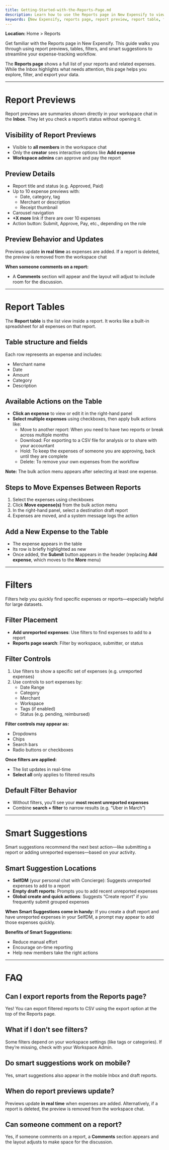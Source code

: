 ```yaml
---
title: Getting-Started-with-the-Reports-Page.md
description: Learn how to use the Reports page in New Expensify to view, filter, and manage your expense data using report previews, tables, filters, and smart suggestions.
keywords: [New Expensify, reports page, report preview, report table, filters, smart suggestions, expense management, add expenses, bulk actions]
---
```

<div id="new-expensify" markdown="1">

**Location:** Home > Reports

Get familiar with the Reports page in New Expensify. This guide walks you through using report previews, tables, filters, and smart suggestions to streamline your expense-tracking workflow.

The **Reports page** shows a full list of your reports and related expenses. While the Inbox highlights what needs attention, this page helps you explore, filter, and export your data.

---

# Report Previews

Report previews are summaries shown directly in your workspace chat in the **Inbox**. They let you check a report’s status without opening it.

## Visibility of Report Previews
- Visible to **all members** in the workspace chat  
- Only the **creator** sees interactive options like **Add expense**  
- **Workspace admins** can approve and pay the report

## Preview Details
- Report title and status (e.g. Approved, Paid)  
- Up to 10 expense previews with:
  - Date, category, tag
  - Merchant or description
  - Receipt thumbnail  
- Carousel navigation  
- **+X more** link if there are over 10 expenses  
- Action button: Submit, Approve, Pay, etc., depending on the role

## Preview Behavior and Updates
Previews update **in real time** as expenses are added. If a report is deleted, the preview is removed from the workspace chat

**When someone comments on a report:**
- A **Comments** section will appear and the layout will adjust to include room for the discussion.

---

# Report Tables

The **Report table** is the list view inside a report. It works like a built-in spreadsheet for all expenses on that report.

## Table structure and fields
Each row represents an expense and includes:
- Merchant name
- Date
- Amount
- Category
- Description

## Available Actions on the Table
- **Click an expense** to view or edit it in the right-hand panel  
- **Select multiple expenses** using checkboxes, then apply bulk actions like:
  - Move to another report: When you need to have two reports or break across multiple months
  - Download: For exporting to a CSV file for analysis or to share with your accountant
  - Hold: To keep the expenses of someone you are approving, back until they are complete
  - Delete: To remove your own expenses from the workflow

**Note:** The bulk action menu appears after selecting at least one expense.

## Steps to Move Expenses Between Reports

1. Select the expenses using checkboxes  
2. Click **Move expense(s)** from the bulk action menu  
3. In the right-hand panel, select a destination draft report  
4. Expenses are moved, and a system message logs the action

## Add a New Expense to the Table
- The expense appears in the table  
- Its row is briefly highlighted as new  
- Once added, the **Submit** button appears in the header (replacing **Add expense**, which moves to the **More** menu)

---

# Filters

Filters help you quickly find specific expenses or reports—especially helpful for large datasets.

## Filter Placement

- **Add unreported expenses**: Use filters to find expenses to add to a report  
- **Reports page search**: Filter by workspace, submitter, or status

## Filter Controls

1. Use filters to show a specific set of expenses (e.g. unreported expenses)  
2. Use controls to sort expenses by:
   - Date Range
   - Category
   - Merchant
   - Workspace
   - Tags (if enabled)
   - Status (e.g. pending, reimbursed)

**Filter controls may appear as:**
- Dropdowns  
- Chips  
- Search bars  
- Radio buttons or checkboxes

**Once filters are applied:**
- The list updates in real-time  
- **Select all** only applies to filtered results

## Default Filter Behavior
- Without filters, you'll see your **most recent unreported expenses**  
- Combine **search + filter** to narrow results (e.g. “Uber in March”)

---

# Smart Suggestions

Smart suggestions recommend the next best action—like submitting a report or adding unreported expenses—based on your activity.

## Smart Suggestion Locations

- **SelfDM** (your personal chat with Concierge): Suggests unreported expenses to add to a report  
- **Empty draft reports**: Prompts you to add recent unreported expenses  
- **Global create and quick actions**: Suggests “Create report” if you frequently submit grouped expenses

**When Smart Suggestions come in handy:** If you create a draft report and have unreported expenses in your SelfDM, a prompt may appear to add those expenses quickly.

**Benefits of Smart Suggestions:**
- Reduce manual effort  
- Encourage on-time reporting  
- Help new members take the right actions

---

# FAQ

## Can I export reports from the Reports page?
Yes! You can export filtered reports to CSV using the export option at the top of the Reports page.

## What if I don’t see filters?
Some filters depend on your workspace settings (like tags or categories). If they’re missing, check with your Workspace Admin.

## Do smart suggestions work on mobile?
Yes, smart suggestions also appear in the mobile Inbox and draft reports.

## When do report previews update?
Previews update **in real time** when expenses are added. Alternatively, if a report is deleted, the preview is removed from the workspace chat.

## Can someone comment on a report? 
Yes, if someone comments on a report, a **Comments** section appears and the layout adjusts to make space for the discussion.

</div>
